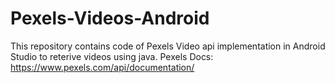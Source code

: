 # Pexels-Videos-Android
This repository contains code of Pexels Video api implementation in Android Studio to reterive videos using java.
Pexels Docs: https://www.pexels.com/api/documentation/
